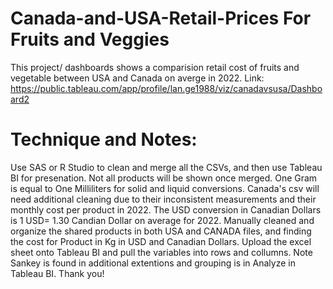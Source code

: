 # Canada-and-USA-Retail-Prices For Fruits and Veggies
This project/ dashboards shows a comparision retail cost of fruits and vegetable  between USA and Canada on averge in 2022.
Link: https://public.tableau.com/app/profile/lan.ge1988/viz/canadavsusa/Dashboard2

# Technique and Notes: 
Use SAS or R Studio to clean and merge all the CSVs, and then use Tableau BI for presenation. 
Not all products will be shown once merged.
One Gram is equal to One Milliliters for solid and liquid conversions. 
Canada's csv will need additional cleaning due to their inconsistent measurements and their monthly cost per product in 2022.
The USD conversion in Canadian Dollars is 1 USD= 1.30 Candian Dollar on average for 2022. Manually cleaned and organize the shared products in both USA and CANADA files, and finding the cost for Product in Kg in USD and Canadian Dollars. 
Upload the excel sheet onto Tableau BI and pull the variables into rows and collumns. Note Sankey is found in additional extentions and grouping is in Analyze in Tableau BI. 
  Thank you!
